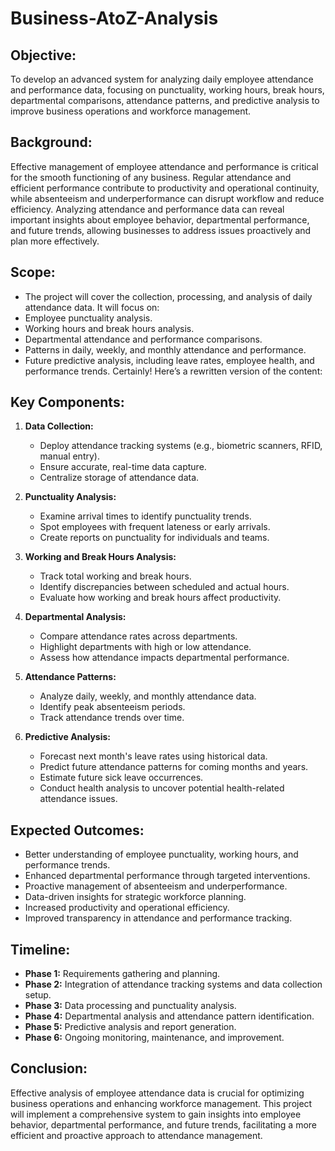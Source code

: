 # Business-AtoZ-Analysis

## Objective: 
To develop an advanced system for analyzing daily employee attendance and performance data, focusing on punctuality, working hours, break hours, departmental comparisons, attendance patterns, and predictive analysis to improve business operations and workforce management.

## Background: 
Effective management of employee attendance and performance is critical for the smooth functioning of any business. Regular attendance and efficient performance contribute to productivity and operational continuity, while absenteeism and underperformance can disrupt workflow and reduce efficiency. Analyzing attendance and performance data can reveal important insights about employee behavior, departmental performance, and future trends, allowing businesses to address issues proactively and plan more effectively.

## Scope:
- The project will cover the collection, processing, and analysis of daily attendance data. It will focus on:
- Employee punctuality analysis.
- Working hours and break hours analysis.
- Departmental attendance and performance comparisons.
- Patterns in daily, weekly, and monthly attendance and performance.
- Future predictive analysis, including leave rates, employee health, and performance trends.
Certainly! Here’s a rewritten version of the content:

## Key Components:

1. **Data Collection:**
   - Deploy attendance tracking systems (e.g., biometric scanners, RFID, manual entry).
   - Ensure accurate, real-time data capture.
   - Centralize storage of attendance data.

2. **Punctuality Analysis:**
   - Examine arrival times to identify punctuality trends.
   - Spot employees with frequent lateness or early arrivals.
   - Create reports on punctuality for individuals and teams.

3. **Working and Break Hours Analysis:**
   - Track total working and break hours.
   - Identify discrepancies between scheduled and actual hours.
   - Evaluate how working and break hours affect productivity.

4. **Departmental Analysis:**
   - Compare attendance rates across departments.
   - Highlight departments with high or low attendance.
   - Assess how attendance impacts departmental performance.

5. **Attendance Patterns:**
   - Analyze daily, weekly, and monthly attendance data.
   - Identify peak absenteeism periods.
   - Track attendance trends over time.

6. **Predictive Analysis:**
   - Forecast next month's leave rates using historical data.
   - Predict future attendance patterns for coming months and years.
   - Estimate future sick leave occurrences.
   - Conduct health analysis to uncover potential health-related attendance issues.

## Expected Outcomes:
- Better understanding of employee punctuality, working hours, and performance trends.
- Enhanced departmental performance through targeted interventions.
- Proactive management of absenteeism and underperformance.
- Data-driven insights for strategic workforce planning.
- Increased productivity and operational efficiency.
- Improved transparency in attendance and performance tracking.

## Timeline:
- **Phase 1:** Requirements gathering and planning.
- **Phase 2:** Integration of attendance tracking systems and data collection setup.
- **Phase 3:** Data processing and punctuality analysis.
- **Phase 4:** Departmental analysis and attendance pattern identification.
- **Phase 5:** Predictive analysis and report generation.
- **Phase 6:** Ongoing monitoring, maintenance, and improvement.

## Conclusion:
Effective analysis of employee attendance data is crucial for optimizing business operations and enhancing workforce management. This project will implement a comprehensive system to gain insights into employee behavior, departmental performance, and future trends, facilitating a more efficient and proactive approach to attendance management.
